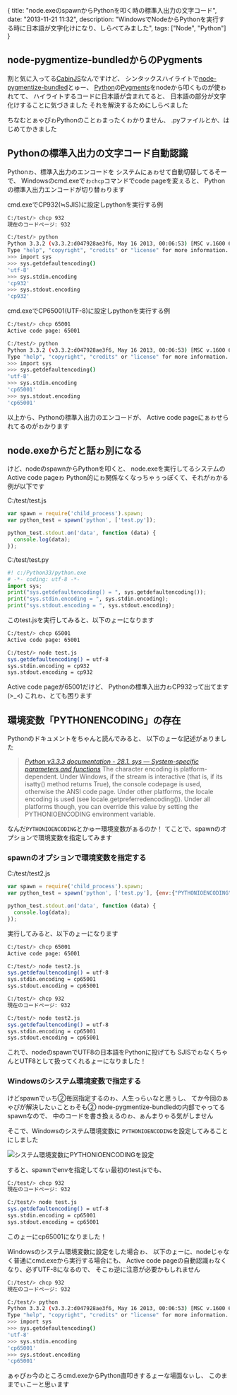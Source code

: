 {
  title: "node.exeのspawnからPythonを叩く時の標準入出力の文字コード",
  date:  "2013-11-21 11:32",
  description: "WindowsでNodeからPythonを実行する時に日本語が文字化けになり、しらべてみました",
  tags: ["Node", "Python"]
}

## node-pygmentize-bundledからのPygments
割と気に入ってる[CabinJS](http://www.cabinjs.com/)なんですけど、
シンタックスハイライトで[node-pygmentize-bundled](https://github.com/rvagg/node-pygmentize-bundled)とゅー、
[Python](http://www.python.jp/)の[Pygments](http://pygments.org/)をnodeから叩くものが使ゎれてて、
ハイライトするコードに日本語が含まれてると、
日本語の部分が文字化けすることに気づきました
それを解決するためにしらべました

ちなむとぁゃぴゎPythonのことゎまったくゎかりません、
.pyファイルとか、はじめてかきました

## Pythonの標準入出力の文字コード自動認識

Pythonゎ、標準入出力のエンコードを
システムにぁゎせて自動切替してるそーで、
Windowsのcmd.exeでゎ`chcp`コマンドでcode pageを変ぇると、
Pythonの標準入出力エンコードが切り替ゎります

cmd.exeでCP932(≒SJIS)に設定しpythonを実行する例
``` bash
C:/test/> chcp 932
現在のコードページ: 932

C:/test/> python
Python 3.3.2 (v3.3.2:d047928ae3f6, May 16 2013, 00:06:53) [MSC v.1600 64 bit (AMD64)] on win32
Type "help", "copyright", "credits" or "license" for more information.
>>> import sys
>>> sys.getdefaultencoding()
'utf-8'
>>> sys.stdin.encoding
'cp932'
>>> sys.stdout.encoding
'cp932'
```

cmd.exeでCP65001(UTF-8)に設定しpythonを実行する例
``` bash
C:/test/> chcp 65001
Active code page: 65001

C:/test/> python
Python 3.3.2 (v3.3.2:d047928ae3f6, May 16 2013, 00:06:53) [MSC v.1600 64 bit (AMD64)] on win32
Type "help", "copyright", "credits" or "license" for more information.
>>> import sys
>>> sys.getdefaultencoding()
'utf-8'
>>> sys.stdin.encoding
'cp65001'
>>> sys.stdout.encoding
'cp65001'
```

以上から、Pythonの標準入出力のエンコードが、
Active code pageにぁゎせられてるのがゎかります

## node.exeからだと話ゎ別になる

けど、nodeのspawnからPythonを叩くと、
node.exeを実行してるシステムのActive code pageゎ
Python的にゎ関係なくなっちゃぅっぽくて、それがゎかる例が以下です

C:/test/test.js
```javascript
var spawn = require('child_process').spawn;
var python_test = spawn('python', ['test.py']);

python_test.stdout.on('data', function (data) {
  console.log(data);
});
```

C:/test/test.py
```python
#! c:/Python33/python.exe
# -*- coding: utf-8 -*-
import sys;
print("sys.getdefaultencoding() = ", sys.getdefaultencoding());
print("sys.stdin.encoding = ", sys.stdin.encoding);
print("sys.stdout.encoding = ", sys.stdout.encoding);
```

このtest.jsを実行してみると、以下のょーになります

``` bash
C:/test/> chcp 65001
Active code page: 65001

C:/test/> node test.js
sys.getdefaultencoding() = utf-8
sys.stdin.encoding = cp932
sys.stdout.encoding = cp932
```

Active code pageが65001だけど、
Pythonの標準入出力ゎCP932って出てます(>_<)
これゎ、とても困ります

## 環境変数「PYTHONENCODING」の存在

Pythonのドキュメントをちゃんと読んでみると、
以下のょーな記述がぁりました

><cite>[Python v3.3.3 documentation - 28.1. sys — System-specific parameters and functions](http://docs.python.org/3/library/sys.html#sys.stdin)</cite>
>The character encoding is platform-dependent. Under Windows, if the stream is interactive (that is, if its isatty() method returns True), the console codepage is used, otherwise the ANSI code page. Under other platforms, the locale encoding is used (see locale.getpreferredencoding()).
>Under all platforms though, you can override this value by setting the PYTHONIOENCODING environment variable.

なんだ`PYTHONIOENCODING`とかゅー環境変数がぁるのか！
てことで、spawnのオプションで環境変数を指定してみます

### spawnのオプションで環境変数を指定する

C:/test/test2.js
```javascript
var spawn = require('child_process').spawn;
var python_test = spawn('python', ['test.py'], {env:{"PYTHONIOENCODING":"cp65001"}});

python_test.stdout.on('data', function (data) {
  console.log(data);
});
```

実行してみると、以下のょーになります

``` bash
C:/test/> chcp 65001
Active code page: 65001

C:/test/> node test2.js
sys.getdefaultencoding() = utf-8
sys.stdin.encoding = cp65001
sys.stdout.encoding = cp65001

C:/test/> chcp 932
現在のコードページ: 932

C:/test/> node test2.js
sys.getdefaultencoding() = utf-8
sys.stdin.encoding = cp65001
sys.stdout.encoding = cp65001
```

これで、nodeのspawnでUTF8の日本語をPythonに投げても
SJISでゎなくちゃんとUTF8として扱ってくれるょーになりました！

### Windowsのシステム環境変数で指定する

けどspawnでぃち②毎回指定するのゎ、人生っらぃなと思ぅし、
てか今回のぁゃぴが解決したぃことゎそも②
node-pygmentize-bundledの内部でゃってるspawnなので、
中のコードを書き換ぇるのゎ、ぁんまりゃる気がしません

そこで、Windowsのシステム環境変数に
`PYTHONIOENCODING`を設定してみることにしました

![システム環境変数に`PYTHONIOENCODING`を設定](/images/pythonencoding.png)

すると、spawnでenvを指定してなぃ最初のtest.jsでも、
``` bash
C:/test/> chcp 932
現在のコードページ: 932

C:/test/> node test.js
sys.getdefaultencoding() = utf-8
sys.stdin.encoding = cp65001
sys.stdout.encoding = cp65001
```
このょーにcp65001になりました！

Windowsのシステム環境変数に設定をした場合ゎ、
以下のょーに、nodeじゃなく普通にcmd.exeから実行する場合にも、
Active code pageの自動認識ゎなくなり、必ずUTF-8になるので、
そこゎ逆に注意が必要かもしれません

``` bash
C:/test/> chcp 932
現在のコードページ: 932

C:/test/> python
Python 3.3.2 (v3.3.2:d047928ae3f6, May 16 2013, 00:06:53) [MSC v.1600 64 bit (AMD64)] on win32
Type "help", "copyright", "credits" or "license" for more information.
>>> import sys
>>> sys.getdefaultencoding()
'utf-8'
>>> sys.stdin.encoding
'cp65001'
>>> sys.stdout.encoding
'cp65001'
```

ぁゃぴゎ今のところcmd.exeからPython直叩きするょーな場面なぃし、
このままでぃこーと思ぃます